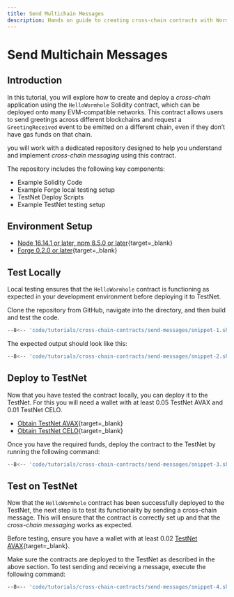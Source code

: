 ```yaml
---
title: Send Multichain Messages
description: Hands on guide to creating cross-chain contracts with Wormhole practice repository.
---
```


<!--
comments go here
-->

# Send Multichain Messages

## Introduction

In this tutorial, you will explore how to create and deploy a _cross-chain_ application using the `HelloWormhole` Solidity contract, which can be deployed onto many EVM-compatible networks. This contract allows users to send greetings across different blockchains and request a `GreetingReceived` event to be emitted on a different chain, even if they don’t have gas funds on that chain.

you will work with a dedicated repository designed to help you understand and implement _cross-chain messaging_ using this contract.

The repository includes the following key components:

- Example Solidity Code
- Example Forge local testing setup
- TestNet Deploy Scripts
- Example TestNet testing setup

## Environment Setup

- [Node 16.14.1 or later, npm 8.5.0 or later](https://docs.npmjs.com/downloading-and-installing-node-js-and-npm){target=\_blank}
- [Forge 0.2.0 or later](https://book.getfoundry.sh/getting-started/installation){target=\_blank}

## Test Locally

Local testing ensures that the `HelloWormhole` contract is functioning as expected in your development environment before deploying it to TestNet.

Clone the repository from GitHub, navigate into the directory, and then build and test the code.

```sh
--8<-- 'code/tutorials/cross-chain-contracts/send-messages/snippet-1.sh'
```

The expected output should look like this:

```sh
--8<-- 'code/tutorials/cross-chain-contracts/send-messages/snippet-2.sh'
```

## Deploy to TestNet

Now that you have tested the contract locally, you can deploy it to the TestNet. For this you will need a wallet with at least 0.05 TestNet AVAX and 0.01 TestNet CELO.

- [Obtain TestNet AVAX](https://faucet.avax-test.network/){target=\_blank}
- [Obtain TestNet CELO](https://celo.org/developers/faucet){target=\_blank}

Once you have the required funds, deploy the contract to the TestNet by running the following command:

```sh
--8<-- 'code/tutorials/cross-chain-contracts/send-messages/snippet-3.sh'
```

## Test on TestNet
Now that the `HelloWormhole` contract has been successfully deployed to the TestNet, the next step is to test its functionality by sending a cross-chain message. This will ensure that the contract is correctly set up and that the _cross-chain messaging_ works as expected.

Before testing, ensure you have a wallet with at least 0.02 [TestNet AVAX](https://faucet.avax-test.network/){target=\_blank}.

Make sure the contracts are deployed to the TestNet as described in the above section. To test sending and receiving a message, execute the following command:

```sh
--8<-- 'code/tutorials/cross-chain-contracts/send-messages/snippet-4.sh'
```

